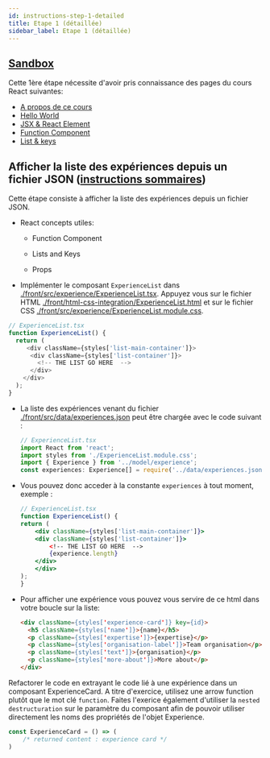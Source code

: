 ```yaml
---
id: instructions-step-1-detailed
title: Etape 1 (détaillée)
sidebar_label: Etape 1 (détaillée)
---
```


## [Sandbox](https://codesandbox.io/s/github/reactlab-dev/reactlab/tree/step-1/lab/front)

Cette 1ère étape nécessite d'avoir pris connaissance des pages du cours React suivantes:

- [A propos de ce cours](../react/react-intro)
- [Hello World](../react/react-hello-world)
- [JSX & React Element](../react/react-jsx-element)
- [Function Component](../react/react-function-component)
- [List & keys](../react/react-list-and-keys)

## Afficher la liste des expériences depuis un fichier JSON ([instructions sommaires](./step-1-summary.md))

Cette étape consiste à afficher la liste des expériences depuis un fichier JSON.

- React concepts utiles:

  - Function Component

  - Lists and Keys

  - Props

- Implémenter le composant `ExperienceList` dans [./front/src/experience/ExperienceList.tsx](./front/src/experience/ExperienceList.tsx). Appuyez vous sur le fichier HTML [./front/html-css-integration/ExperienceList.html](./front/html-css-integration/ExperienceList.html) et sur le fichier CSS [./front/src/experience/ExperienceList.module.css](./front/src/experience/ExperienceList.module.css).

```js
// ExperienceList.tsx
function ExperienceList() {
  return (
     <div className={styles['list-main-container']}>
      <div className={styles['list-container']}>
        <!-- THE LIST GO HERE  -->
      </div>
    </div>
  );
}
```

- La liste des expériences venant du fichier [./front/src/data/experiences.json](./front/src/data/experiences.json) peut être chargée avec le code suivant :

  ```typescript
  // ExperienceList.tsx
  import React from 'react';
  import styles from './ExperienceList.module.css';
  import { Experience } from '../model/experience';
  const experiences: Experience[] = require('../data/experiences.json');
  ```

- Vous pouvez donc acceder à la constante `experiences` à tout moment, exemple :

  ```jsx
  // ExperienceList.tsx
  function ExperienceList() {
  return (
      <div className={styles['list-main-container']}>
      <div className={styles['list-container']}>
          <!-- THE LIST GO HERE  -->
          {experience.length}
      </div>
      </div>
  );
  }
  ```

- Pour afficher une expérience vous pouvez vous servire de ce html dans votre boucle sur la liste:

  ```html
  <div className={styles['experience-card']} key={id}>
    <h5 className={styles['name']}>{name}</h5>
    <p className={styles['expertise']}>{expertise}</p>
    <p className={styles['organisation-label']}>Team organisation</p>
    <p className={styles['text']}>{organisation}</p>
    <p className={styles['more-about']}>More about</p>
  </div>
  ```

Refactorer le code en extrayant le code lié à une expérience dans un composant ExperienceCard. A titre d'exercice, utilisez une arrow function plutôt que le mot clé `function`. Faites l'exerice également d'utiliser la `nested destructuration` sur le paramètre du composant afin de pouvoir utiliser directement les noms des propriétés de l'objet Experience.

```ts
const ExperienceCard = () => (
    /* returned content : experience card */
)
```
